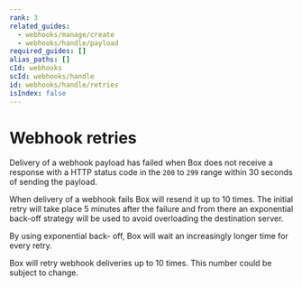 ```yaml
---
rank: 3
related_guides:
  - webhooks/manage/create
  - webhooks/handle/payload
required_guides: []
alias_paths: []
cId: webhooks
scId: webhooks/handle
id: webhooks/handle/retries
isIndex: false
---
```


# Webhook retries

Delivery of a webhook payload has failed when Box does not receive a
response with a HTTP status code in the `200` to `299` range within 30 seconds
of sending the payload.

When delivery of a webhook fails Box will resend it up to 10 times. The
initial retry will take place 5 minutes after the failure and from there an
exponential back-off strategy will be used to avoid overloading the destination
server.

By using exponential back- off, Box will wait an increasingly longer time for
every retry.

<Message type='notice'>

Box will retry webhook deliveries up to 10 times. This number could be subject
to change.

</Message>
